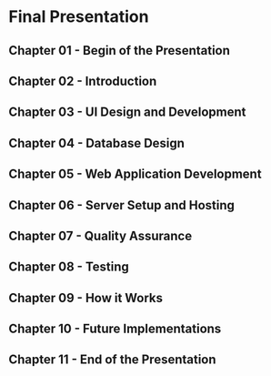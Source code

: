 # Final Presentation

## Chapter 01 - **Begin of the Presentation**

## Chapter 02 - **Introduction**

## Chapter 03 - **UI Design and Development**

## Chapter 04 - **Database Design**

## Chapter 05 - **Web Application Development**

## Chapter 06 - **Server Setup and Hosting**

## Chapter 07 - **Quality Assurance**

## Chapter 08 - **Testing**

## Chapter 09 - **How it Works**

## Chapter 10 - **Future Implementations**

## Chapter 11 - **End of the Presentation**
